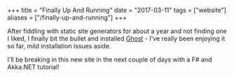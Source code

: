 +++
title = "Finally Up And Running"
date = "2017-03-11"
tags = ["website"]
aliases = ["/finally-up-and-running"]
+++

After fiddling with static site generators for about a year and not finding one I liked, I finally bit the bullet and installed [Ghost](https://ghost.org) - I've really been enjoying it so far, mild installation issues aside.

I'll be breaking in this new site in the next couple of days with a F# and Akka.NET tutorial!